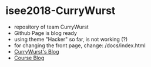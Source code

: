 # isee2018-CurryWurst
<ul>
  <li>repository of team CurryWurst</li>
  <li>Github Page is blog ready</li>
  <li>using theme "Hacker" so far, is not working (?)</li>
<li>for changing the front page, change: /docs/index.html</li>
  
<li><a href="https://dbse-teaching.github.io/isee2018-CurryWurst/">CurryWurst's Blog</a></li>
<li><a href="https://dbse-teaching.github.io/isee2018/">Course Blog</a></li>


